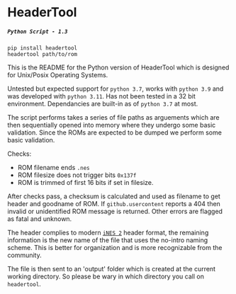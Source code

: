 # HeaderTool 
##### `Python Script - 1.3`

```
pip install headertool
headertool path/to/rom
```

This is the README for the Python version of HeaderTool which is designed for Unix/Posix Operating Systems. 

Untested but expected support for `python 3.7`, works with `python 3.9` and was developed with `python 3.11`. Has not been tested in a 32 bit environment. Dependancies are built-in as of `python 3.7` at most.

The script performs takes a series of file paths as arguements which are then sequentially opened into memory where they undergo some basic validation. Since the ROMs are expected to be dumped we perform some basic validation. 

Checks: 

- ROM filename ends `.nes`
- ROM filesize does not trigger bits `0x137f`
- ROM is trimmed of first 16 bits if set in filesize.

After checks pass, a checksum is calculated and used as filename to get header and goodname of ROM. If `github.usercontent` reports a 404 then invalid or unidentified ROM message is returned. Other errors are flagged as fatal and unknown.

The header complies to modern [`iNES 2`]() header format, the remaining information is the new name of the file that uses the no-intro naming scheme. This is better for organization and is more recognizable from the community. 

The file is then sent to an 'output' folder which is created at the current working directory. So please be wary in which directory you call on `headertool`.